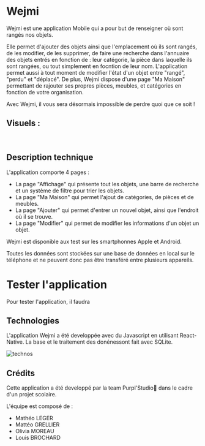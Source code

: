 # Wejmi

Wejmi est une application Mobile qui a pour but de renseigner où sont rangés nos objets. 

Elle permet d'ajouter des objets ainsi que l'emplacement où ils sont rangés, de les modifier, de les supprimer, de faire une recherche dans l'annuaire des objets entrés en fonction de : leur catégorie, la pièce dans laquelle ils sont rangées, ou tout simplement en focntion de leur nom.
L'application permet aussi à tout moment de modifier l'état d'un objet entre "rangé", "perdu" et "déplacé".
De plus, Wejmi dispose d'une page "Ma Maison" permettant de rajouter ses propres pièces, meubles, et catégories en fonction de votre organisation.

Avec Wejmi, il vous sera désormais impossible de perdre quoi que ce soit !

## Visuels :

<img src="">

<img src="">

<img src="">

## Description technique

L'application comporte 4 pages :
- La page "Affichage" qui présente tout les objets, une barre de recherche et un système de filtre pour trier les objets.
- La page "Ma Maison" qui permet l'ajout de catégories, de pièces et de meubles.
- La page "Ajouter" qui permet d'entrer un nouvel objet, ainsi que l'endroit où il se trouve.
- La page "Modifier" qui permet de modifier les informations d'un objet un objet.

Wejmi est disponible aux test sur les smartphonnes Apple et Android. 

Toutes les données sont stockées sur une base de données en local sur le téléphone et ne peuvent donc pas être transféré entre plusieurs appareils.

# Tester l'application

Pour tester l'application, il faudra


## Technologies

L'application Wejmi a été developpée avec du Javascript en utilisant React-Native. La base et le traitement des donénessont fait avec SQLite.

![technos](https://user-images.githubusercontent.com/73283488/164979738-3b34d56a-5f78-4880-b539-90868046ea00.png)



## Crédits

Cette application a été developpé par la team Purpl'Studio👊 dans le cadre d'un projet scolaire.

L'équipe est composé de : 
- Mathéo LEGER
- Mattéo GRELLIER 
- Olivia MOREAU
- Louis BROCHARD
